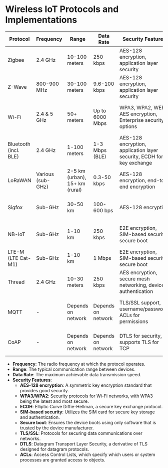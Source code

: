 # Wireless IoT Protocols and Implementations

| Protocol            | Frequency      | Range           | Data Rate        | Security Features                                              | Common Use Cases                         |
|---------------------|----------------|-----------------|------------------|----------------------------------------------------------------|------------------------------------------|
| Zigbee              | 2.4 GHz        | 10-100 meters   | 250 kbps         | AES-128 encryption, application layer security                | Home automation, smart energy            |
| Z-Wave              | 800-900 MHz    | 30-100 meters   | 9.6-100 kbps     | AES-128 encryption, application layer security                | Home automation, healthcare              |
| Wi-Fi               | 2.4 & 5 GHz    | 50+ meters      | Up to 6000 Mbps  | WPA3, WPA2, WEP, AES encryption, Enterprise security options  | High bandwidth applications, home networks |
| Bluetooth (incl. BLE) | 2.4 GHz        | 1-100 meters    | 1-3 Mbps (BLE)   | AES-128 encryption, application layer security, ECDH for key exchange | Wearables, healthcare, smart homes        |
| LoRaWAN             | Various (sub-GHz) | 2-5 km (urban), 15+ km (rural) | 0.3-50 kbps     | AES-128 encryption, end-to-end encryption                    | Smart cities, agricultural sensors       |
| Sigfox              | Sub-GHz        | 30-50 km        | 100-600 bps      | AES-128 encryption                                            | Low-power applications, asset tracking   |
| NB-IoT              | Sub-GHz        | 1-10 km         | 250 kbps         | E2E encryption, SIM-based security, secure boot               | Smart meters, smart city infrastructure  |
| LTE-M (LTE Cat-M1)  | Sub-GHz        | 1-10 km         | 1 Mbps           | E2E encryption, SIM-based security, secure boot               | Wearables, vehicle tracking              |
| Thread              | 2.4 GHz        | 10-30 meters    | 250 kbps         | AES encryption, secure mesh networking, device authentication | Connected home, security systems         |
| MQTT                | -              | Depends on network | Depends on network | TLS/SSL support, username/password, ACLs for permissions    | Remote sensors, home automation, messaging |
| CoAP                | -              | Depends on network | Depends on network | DTLS for security, supports TLS for TCP                      | Smart homes, energy management           |

- **Frequency**: The radio frequency at which the protocol operates.
- **Range**: The typical communication range between devices.
- **Data Rate**: The maximum achievable data transmission speed.
- **Security Features**:
  - **AES-128 encryption**: A symmetric key encryption standard that provides good security.
  - **WPA3/WPA2**: Security protocols for Wi-Fi networks, with WPA3 being the latest and most secure.
  - **ECDH**: Elliptic Curve Diffie-Hellman, a secure key exchange protocol.
  - **SIM-based security**: Utilizes the SIM card for secure key storage and authentication.
  - **Secure boot**: Ensures the device boots using only software that is trusted by the device manufacturer.
  - **TLS/SSL**: Protocols for securing data communications over networks.
  - **DTLS**: Datagram Transport Layer Security, a derivative of TLS designed for datagram protocols.
  - **ACLs**: Access Control Lists, which specify which users or system processes are granted access to objects.

